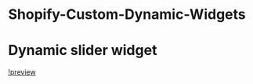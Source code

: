 # Shopify-Custom-Dynamic-Widgets

# Dynamic slider widget
[!preview](https://github.com/elias1435/Shopify-Custom-Dynamic-Widgets/blob/main/Dynamic%20slider%20widget.jpg?raw=true)
